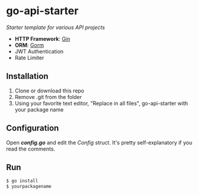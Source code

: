 # go-api-starter
*Starter template for various API projects*

- **HTTP Framework**: [Gin](https://github.com/gin-gonic/gin)
- **ORM**: [Gorm](https://github.com/jinzhu/gorm)
- JWT Authentication
- Rate Limiter

## Installation

1. Clone or download this repo
2. Remove .git from the folder
3. Using your favorite text editor, "Replace in all files", go-api-starter with your package name

## Configuration

Open ***config.go*** and edit the *Config* struct. It's pretty self-explanatory if you read the comments.

## Run

```bash
$ go install
$ yourpackagename
```